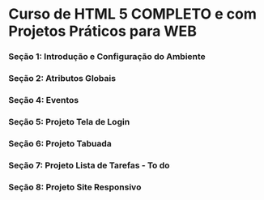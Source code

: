 # Curso de HTML 5 COMPLETO e com Projetos Práticos para WEB

### Seção 1: Introdução e Configuração do Ambiente
### Seção 2: Atributos Globais
### Seção 4: Eventos
### Seção 5: Projeto Tela de Login
### Seção 6: Projeto Tabuada
### Seção 7: Projeto Lista de Tarefas - To do
### Seção 8: Projeto Site Responsivo